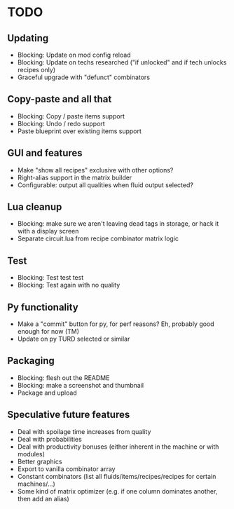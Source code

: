 # TODO

## Updating
* Blocking: Update on mod config reload
* Blocking: Update on techs researched ("if unlocked" and if tech unlocks recipes only)
* Graceful upgrade with "defunct" combinators

## Copy-paste and all that
* Blocking: Copy / paste items support
* Blocking: Undo / redo support
* Paste blueprint over existing items support

## GUI and features
* Make "show all recipes" exclusive with other options?
* Right-alias support in the matrix builder
* Configurable: output all qualities when fluid output selected?

## Lua cleanup
* Blocking: make sure we aren't leaving dead tags in storage, or hack it with a display screen
* Separate circuit.lua from recipe combinator matrix logic

## Test
* Blocking: Test test test
* Blocking: Test again with no quality

## Py functionality
* Make a "commit" button for py, for perf reasons?  Eh, probably good enough for now (TM)
* Update on py TURD selected or similar

## Packaging
* Blocking: flesh out the README
* Blocking: make a screenshot and thumbnail
* Package and upload

## Speculative future features
* Deal with spoilage time increases from quality
* Deal with probabilities
* Deal with productivity bonuses (either inherent in the machine or with modules)
* Better graphics
* Export to vanilla combinator array
* Constant combinators (list all fluids/items/recipes/recipes for certain machines/...)
* Some kind of matrix optimizer (e.g. if one column dominates another, then add an alias)